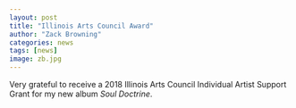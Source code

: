 ```yaml
---
layout: post
title: "Illinois Arts Council Award"
author: "Zack Browning"
categories: news
tags: [news]
image: zb.jpg
---
```


Very grateful to receive a 2018 Illinois Arts Council Individual Artist Support Grant for my new album *Soul Doctrine*.


